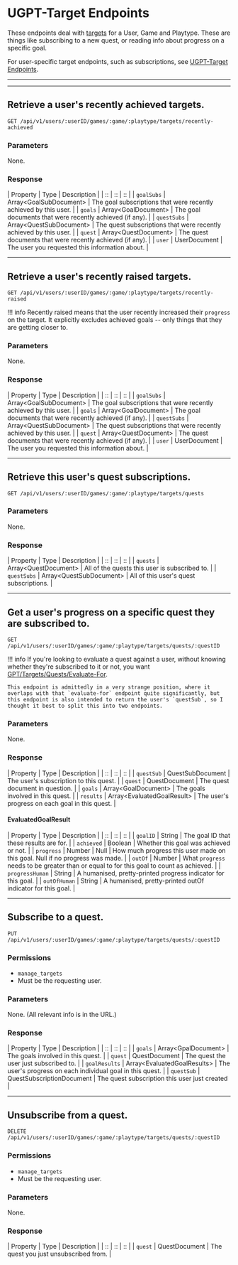 # UGPT-Target Endpoints

These endpoints deal with [targets](../../api/terminology.md) for a User, Game and Playtype. These are things like subscribing to a new quest, or reading info about progress on a specific goal.

For user-specific target endpoints, such as subscriptions, see [UGPT-Target Endpoints](./ugpt-targets.md).

*****

*****

## Retrieve a user's recently achieved targets.

`GET /api/v1/users/:userID/games/:game/:playtype/targets/recently-achieved`

### Parameters

None.

### Response

| Property | Type | Description |
| :: | :: | :: |
| `goalSubs` | Array&lt;GoalSubDocument&gt; | The goal subscriptions that were recently achieved by this user. |
| `goals` | Array&lt;GoalDocument&gt; | The goal documents that were recently achieved (if any). |
| `questSubs` | Array&lt;QuestSubDocument&gt; | The quest subscriptions that were recently achieved by this user. |
| `quest` | Array&lt;QuestDocument&gt; | The quest documents that were recently achieved (if any). |
| `user` | UserDocument | The user you requested this information about. |

*****

## Retrieve a user's recently raised targets.

`GET /api/v1/users/:userID/games/:game/:playtype/targets/recently-raised`

!!! info
	Recently raised means that the user recently increased their `progress` on the target. It explicitly excludes achieved goals -- only things that they are getting closer to.

### Parameters

None.

### Response

| Property | Type | Description |
| :: | :: | :: |
| `goalSubs` | Array&lt;GoalSubDocument&gt; | The goal subscriptions that were recently achieved by this user. |
| `goals` | Array&lt;GoalDocument&gt; | The goal documents that were recently achieved (if any). |
| `questSubs` | Array&lt;QuestSubDocument&gt; | The quest subscriptions that were recently achieved by this user. |
| `quest` | Array&lt;QuestDocument&gt; | The quest documents that were recently achieved (if any). |
| `user` | UserDocument | The user you requested this information about. |

*****

## Retrieve this user's quest subscriptions.

`GET /api/v1/users/:userID/games/:game/:playtype/targets/quests`

### Parameters

None.

### Response

| Property | Type | Description |
| :: | :: | :: |
| `quests` | Array&lt;QuestDocument&gt; | All of the quests this user is subscribed to. |
| `questSubs` | Array&lt;QuestSubDocument&gt; | All of this user's quest subscriptions. |

*****

## Get a user's progress on a specific quest they are subscribed to.

`GET /api/v1/users/:userID/games/:game/:playtype/targets/quests/:questID`

!!! info
	If you're looking to evaluate a quest against a user, without knowing whether they're
	subscribed to it or not, you want [GPT/Targets/Quests/Evaluate-For](gpt-targets.md#evaluate-a-quest-for-a-user-even-if-they-arent-subscribed-to-it).

	This endpoint is admittedly in a very strange position, where it overlaps with that `evaluate-for` endpoint quite significantly, but this endpoint is also intended to return the user's `questSub`, so I thought it best to split this into two endpoints.

### Parameters

None.

### Response

| Property | Type | Description |
| :: | :: | :: |
| `questSub` | QuestSubDocument | The user's subscription to this quest. |
| `quest` | QuestDocument | The quest document in question. |
| `goals` | Array&lt;GoalDocument&gt; | The goals involved in this quest. |
| `results` | Array&lt;EvaluatedGoalResult&gt; | The user's progress on each goal in this quest. |

#### EvaluatedGoalResult

| Property | Type | Description |
| :: | :: | :: |
| `goalID` | String | The goal ID that these results are for. |
| `achieved` | Boolean | Whether this goal was achieved or not. |
| `progress` | Number \| Null | How much progress this user made on this goal. Null if no progress was made. |
| `outOf` | Number | What `progress` needs to be greater than or equal to for this goal to count as achieved. |
| `progressHuman` | String | A humanised, pretty-printed progress indicator for this goal. |
| `outOfHuman` | String | A humanised, pretty-printed outOf indicator for this goal. |

*****

## Subscribe to a quest.

`PUT /api/v1/users/:userID/games/:game/:playtype/targets/quests/:questID`

### Permissions

- `manage_targets`
- Must be the requesting user.

### Parameters

None. (All relevant info is in the URL.)

### Response

| Property | Type | Description |
| :: | :: | :: |
| `goals` | Array&lt;GpalDocument&gt; | The goals involved in this quest. |
| `quest` | QuestDocument | The quest the user just subscribed to. |
| `goalResults` | Array&lt;EvaluatedGoalResults&gt; | The user's progress on each individual goal in this quest. |
| `questSub` | QuestSubscriptionDocument | The quest subscription this user just created |

*****

## Unsubscribe from a quest.

`DELETE /api/v1/users/:userID/games/:game/:playtype/targets/quests/:questID`

### Permissions

- `manage_targets`
- Must be the requesting user.

### Parameters

None.

### Response

| Property | Type | Description |
| :: | :: | :: |
| `quest` | QuestDocument | The quest you just unsubscribed from. |
